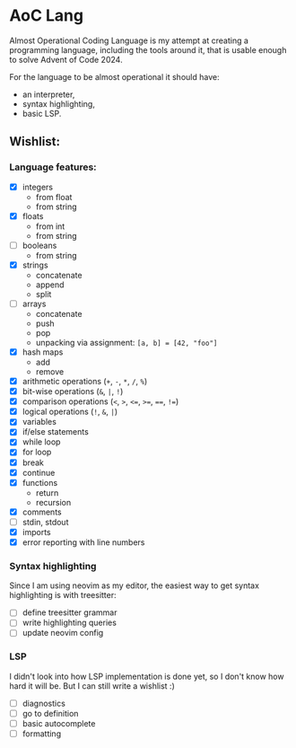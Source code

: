 # AoC Lang

Almost Operational Coding Language is my attempt at creating a programming
language, including the tools around it, that is usable enough to solve
Advent of Code 2024.

For the language to be almost operational it should have:

- an interpreter,
- syntax highlighting,
- basic LSP.

## Wishlist:

### Language features:

- [x] integers
  - from float
  - from string
- [x] floats
  - from int
  - from string
- [ ] booleans
  - from string
- [x] strings
  - concatenate
  - append
  - split
- [ ] arrays
  - concatenate
  - push
  - pop
  - unpacking via assignment: `[a, b] = [42, "foo"]`
- [x] hash maps
  - add
  - remove
- [x] arithmetic operations (`+`, `-`, `*`, `/`, `%`)
- [x] bit-wise operations (`&`, `|`, `!`)
- [x] comparison operations (`<`, `>`, `<=`, `>=`, `==`, `!=`)
- [x] logical operations (`!`, `&`, `|`)
- [x] variables
- [x] if/else statements
- [x] while loop
- [x] for loop
- [x] break
- [x] continue
- [x] functions
  - return
  - recursion
- [x] comments
- [ ] stdin, stdout
- [x] imports
- [x] error reporting with line numbers

### Syntax highlighting

Since I am using neovim as my editor, the easiest way to get syntax highlighting
is with treesitter:

- [ ] define treesitter grammar
- [ ] write highlighting queries
- [ ] update neovim config

### LSP

I didn't look into how LSP implementation is done yet, so I don't know how hard
it will be. But I can still write a wishlist :)

- [ ] diagnostics
- [ ] go to definition
- [ ] basic autocomplete
- [ ] formatting
